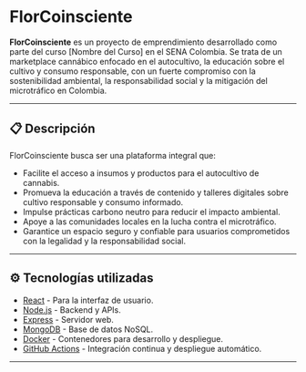 # FlorCoinsciente

**FlorCoinsciente** es un proyecto de emprendimiento desarrollado como parte del curso [Nombre del Curso] en el SENA Colombia. Se trata de un marketplace cannábico enfocado en el autocultivo, la educación sobre el cultivo y consumo responsable, con un fuerte compromiso con la sostenibilidad ambiental, la responsabilidad social y la mitigación del microtráfico en Colombia.

---

## 📋 Descripción

FlorCoinsciente busca ser una plataforma integral que:

- Facilite el acceso a insumos y productos para el autocultivo de cannabis.
- Promueva la educación a través de contenido y talleres digitales sobre cultivo responsable y consumo informado.
- Impulse prácticas carbono neutro para reducir el impacto ambiental.
- Apoye a las comunidades locales en la lucha contra el microtráfico.
- Garantice un espacio seguro y confiable para usuarios comprometidos con la legalidad y la responsabilidad social.

---

## ⚙️ Tecnologías utilizadas

- [React](https://reactjs.org/) - Para la interfaz de usuario.
- [Node.js](https://nodejs.org/) - Backend y APIs.
- [Express](https://expressjs.com/) - Servidor web.
- [MongoDB](https://www.mongodb.com/) - Base de datos NoSQL.
- [Docker](https://www.docker.com/) - Contenedores para desarrollo y despliegue.
- [GitHub Actions](https://github.com/features/actions) - Integración continua y despliegue automático.

---


